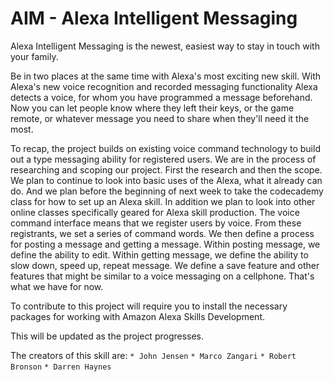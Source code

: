 # AIM - Alexa Intelligent Messaging


Alexa Intelligent Messaging is the newest, easiest way to stay in touch with your family. 

Be in two places at the same time with Alexa's most exciting new skill. With Alexa's new voice recognition and recorded messaging functionality Alexa detects a voice, for whom you have programmed a message beforehand. Now you can let people know where they left their keys, or the game remote, or whatever message you need to share when they'll need it the most.

To recap, the project builds on existing voice command technology to build out a type messaging ability for registered users. We are in the process of researching and scoping our project. First the research and then the scope.
We plan to continue to look into basic uses of the Alexa, what it already can do. And we plan before the beginning of next week to take the codecademy class for how to set up an Alexa skill. In addition we plan to look into other online classes specifically geared for Alexa skill production.
The voice command interface means that we register users by voice. From these registrants, we set a series of command words. We then define a process for posting a message and getting a message. Within posting message, we define the ability to edit. Within getting message, we define the ability to slow down, speed up, repeat message. We define a save feature and other features that might be similar to a voice messaging on a cellphone.
That's what we have for now.

To contribute to this project will require you to install the necessary packages for working with Amazon Alexa Skills Development.  

This will be updated as the project progresses.

The creators of this skill are:
`* John Jensen`
`* Marco Zangari`
`* Robert Bronson`
`* Darren Haynes`